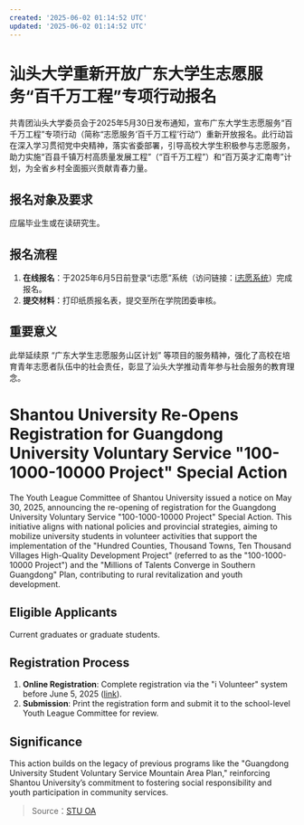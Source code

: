 ```yaml
---
created: '2025-06-02 01:14:52 UTC'
updated: '2025-06-02 01:14:52 UTC'
---
```


# 汕头大学重新开放广东大学生志愿服务“百千万工程”专项行动报名

共青团汕头大学委员会于2025年5月30日发布通知，宣布广东大学生志愿服务“百千万工程”专项行动（简称“志愿服务‘百千万工程’行动”）重新开放报名。此行动旨在深入学习贯彻党中央精神，落实省委部署，引导高校大学生积极参与志愿服务，助力实施“百县千镇万村高质量发展工程”（“百千万工程”）和“百万英才汇南粤”计划，为全省乡村全面振兴贡献青春力量。

## **报名对象及要求**
应届毕业生或在读研究生。

## **报名流程**
1. **在线报名**：于2025年6月5日前登录“i志愿”系统（访问链接：[i志愿系统](https://jczyfw.izyz.org/izy_h5/#/page/menu)）完成报名。
2. **提交材料**：打印纸质报名表，提交至所在学院团委审核。

## **重要意义**
此举延续原 “广东大学生志愿服务山区计划” 等项目的服务精神，强化了高校在培育青年志愿者队伍中的社会责任，彰显了汕头大学推动青年参与社会服务的教育理念。

# Shantou University Re-Opens Registration for Guangdong University Voluntary Service "100-1000-10000 Project" Special Action

The Youth League Committee of Shantou University issued a notice on May 30, 2025, announcing the re-opening of registration for the Guangdong University Voluntary Service "100-1000-10000 Project" Special Action. This initiative aligns with national policies and provincial strategies, aiming to mobilize university students in volunteer activities that support the implementation of the "Hundred Counties, Thousand Towns, Ten Thousand Villages High-Quality Development Project" (referred to as the "100-1000-10000 Project") and the "Millions of Talents Converge in Southern Guangdong" Plan, contributing to rural revitalization and youth development.

## **Eligible Applicants**
Current graduates or graduate students.

## **Registration Process**
1. **Online Registration**: Complete registration via the "i Volunteer" system before June 5, 2025 ([link](https://jczyfw.izyz.org/izy_h5/#/page/menu)).
2. **Submission**: Print the registration form and submit it to the school-level Youth League Committee for review.

## **Significance**
This action builds on the legacy of previous programs like the "Guangdong University Student Voluntary Service Mountain Area Plan," reinforcing Shantou University’s commitment to fostering social responsibility and youth participation in community services.

> Source：[STU OA](http://oa.stu.edu.cn/page/maint/template/news/newstemplateprotal.jsp?templatetype=1&templateid=3&docid=41672)

